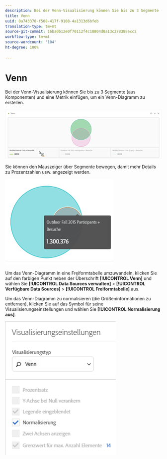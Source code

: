 ```yaml
---
description: Bei der Venn-Visualisierung können Sie bis zu 3 Segmente (aus Komponenten) und eine Metrik einfügen, um ein Venn-Diagramm zu erstellen.
title: Venn
uuid: 0a743378-f588-417f-9108-4a1313d6bfeb
translation-type: tm+mt
source-git-commit: 16ba0b12e0f70112f4c10804d0a13c278388ecc2
workflow-type: tm+mt
source-wordcount: '104'
ht-degree: 100%

---
```



# Venn

Bei der Venn-Visualisierung können Sie bis zu 3 Segmente (aus Komponenten) und eine Metrik einfügen, um ein Venn-Diagramm zu erstellen.

![](assets/venn.png)

Sie können den Mauszeiger über Segmente bewegen, damit mehr Details zu Prozentzahlen usw. angezeigt werden.

![](assets/venn_hover.png)

Um das Venn-Diagramm in eine Freiformtabelle umzuwandeln, klicken Sie auf den farbigen Punkt neben der Überschrift **[!UICONTROL Venn]** und wählen Sie **[!UICONTROL Data Sources verwalten]** > **[!UICONTROL Verfügbare Data Sources]** > **[!UICONTROL Freiformtabelle]** aus.

Um das Venn-Diagramm zu normalisieren (die Größeninformationen zu entfernen), klicken Sie auf das Symbol für seine Visualisierungseinstellungen und wählen Sie **[!UICONTROL Normalisierung aus]**.

![](assets/normalization.png)

